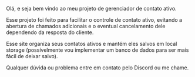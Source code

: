 Olá, e seja bem vindo ao meu projeto de gerenciador de contato ativo.

Esse projeto foi feito para facilitar o controle de contato ativo, evitando a abertura de chamados adicionais e o eventual cancelamento dele dependendo da resposta do cliente.

Esse site organiza seus contatos ativos e mantém eles salvos em local storage (possívelmente vou implementar um banco de dados para ser mais fácil de deixar salvo).

Qualquer dúvida ou problema entre em contato pelo Discord ou me chame.